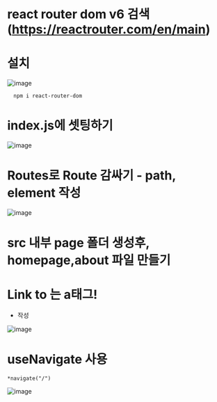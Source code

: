 # react router dom v6 검색 (https://reactrouter.com/en/main)

# 설치
![image](https://github.com/YENAZIGMINA/react_basic/assets/129706758/a38c24f8-47ce-4a8d-8d50-d42f3069065b)

      npm i react-router-dom

# index.js에 셋팅하기
![image](https://github.com/YENAZIGMINA/react_basic/assets/129706758/8198c111-e5a5-4d49-8dea-4aae24e5b7b0)


# Routes로 Route 감싸기 - path, element 작성

![image](https://github.com/YENAZIGMINA/react_basic/assets/129706758/91f3dd7a-624b-4330-a84b-dec603ed071d)


# src 내부 page 폴더 생성후, homepage,about 파일 만들기
# Link to 는 a태그!
  * <Link to="/경로"> 작성
![image](https://github.com/YENAZIGMINA/react_basic/assets/129706758/ac826363-a651-488a-b549-aa17fe0161a1)

 # useNavigate 사용
    *navigate("/")
![image](https://github.com/YENAZIGMINA/react_basic/assets/129706758/4c50e691-dcb7-428a-b35f-13688742ec55)
